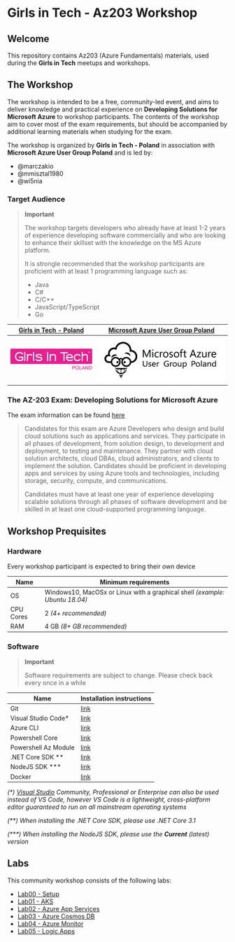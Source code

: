 # Girls in Tech - Az203 Workshop

## Welcome

This repository contains Az203 (Azure Fundamentals) materials, used during the **Girls in Tech** meetups and workshops.

## The Workshop

The workshop is intended to be a free, community-led event, and aims to deliver knowledge and practical experience on **Developing Solutions for Microsoft Azure** to workshop participants. The contents of the workshop aim to cover most of the exam requirements, but should be accompanied by additional learning materials when studying for the exam.

The workshop is organized by **Girls in Tech - Poland** in association with **Microsoft Azure User Group Poland** and is led by:

- @marczakio
- @mmisztal1980
- @wi5nia

### Target Audience

> **Important**
>
> The workshop targets developers who already have at least 1-2 years of experience developing software commercially and who are looking to enhance their skillset with the knowledge on the MS Azure platform.
>
> It is strongle recommended that the workshop participants are proficient with at least 1 programming language such as:
>
> - Java
> - C#
> - C/C++
> - JavaScript/TypeScript
> - Go

| [Girls in Tech - Poland](https://poland.girlsintech.org/) | [Microsoft Azure User Group Poland](https://www.facebook.com/groups/azureugpl/) |
| --------------------------------------------------------- | ------------------------------------------------------------------------------- |
| ![gitpl](./img/girls-in-tech-poland.png)                  | ![maugp](./img/maugp.png)                                                       |

### The AZ-203 Exam: Developing Solutions for Microsoft Azure

The exam information can be found [here](https://docs.microsoft.com/en-us/learn/certifications/exams/az-203)

> Candidates for this exam are Azure Developers who design and build cloud solutions such as applications and services. They participate in all phases of development, from solution design, to development and deployment, to testing and maintenance. They partner with cloud solution architects, cloud DBAs, cloud administrators, and clients to implement the solution.
> Candidates should be proficient in developing apps and services by using Azure tools and technologies, including storage, security, compute, and communications.
>
> Candidates must have at least one year of experience developing scalable solutions through all phases of software development and be skilled in at least one cloud-supported programming language.

## Workshop Prequisites

### Hardware

Every workshop participant is expected to bring their own device

| Name      | Minimum requirements                                                        |
| --------- | --------------------------------------------------------------------------- |
| OS        | Windows10, MacOSx or Linux with a graphical shell _(example: Ubuntu 18.04)_ |
| CPU Cores | 2 _(4+ recommended)_                                                        |
| RAM       | 4 GB _(8+ GB recommended)_                                                  |

### Software

> **Important**
>
> Software requirements are subject to change. Please check back every once in a while

| Name                 | Installation instructions                                                                  |
| -------------------- | ------------------------------------------------------------------------------------------ |
| Git                  | [link](https://git-scm.com/)                                                               |
| Visual Studio Code\* | [link](https://code.visualstudio.com/)                                                     |
| Azure CLI            | [link](https://docs.microsoft.com/en-us/cli/azure/install-azure-cli?view=azure-cli-latest) |
| Powershell Core      | [link](https://github.com/PowerShell/PowerShell)                                           |
| Powershell Az Module | [link](https://docs.microsoft.com/en-us/powershell/azure/install-az-ps?view=azps-3.1.0)    |
| .NET Core SDK \*\*   | [link](https://dotnet.microsoft.com/download)                                              |
| NodeJS SDK \*\*\*    | [link](https://nodejs.org/en/)                                                             |
| Docker | [link](https://docker.com)

_(\*) [Visual Studio](https://visualstudio.microsoft.com/) Community, Professional or Enterprise can also be used instead of VS Code, however VS Code is a lightweight, cross-platform editor guaranteed to run on all mainstream operating systems_

_(\*\*) When installing the .NET Core SDK, please use .NET Core 3.1_

_(\*\*\*) When installing the NodeJS SDK, please use the **Current** (latest) version_

## Labs

This community workshop consists of the following labs:
- [Lab00 - Setup](./Lab00%20-%20Setup)
- [Lab01 - AKS](./Lab01%20-%20AKS)
- [Lab02 - Azure App Services](./Lab02%20-%20Azure%20App%20Services)
- [Lab03 - Azure Cosmos DB](./Lab03&#32;-&#32;Azure&#32;Cosmos&#32;DB)
- [Lab04 - Azure Monitor](Lab04&#32;-&#32;Azure&#32;Monitor)
- [Lab05 - Logic Apps](./Lab05%20-%20Logic%20Apps)
